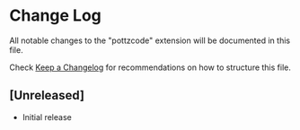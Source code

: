 # Change Log

All notable changes to the "pottzcode" extension will be documented in this file.

Check [Keep a Changelog](http://keepachangelog.com/) for recommendations on how to structure this file.

## [Unreleased]

- Initial release
